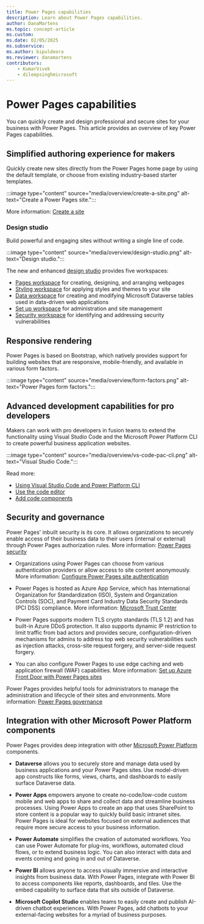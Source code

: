 ```yaml
---
title: Power Pages capabilities
description: Learn about Power Pages capabilities.
author: DanaMartens
ms.topic: concept-article
ms.custom: 
ms.date: 02/05/2025
ms.subservice:
ms.author: bipuldeora
ms.reviewer: danamartens
contributors:
    - KumarVivek
    - dileepsinghmicrosoft
---
```


# Power Pages capabilities

You can quickly create and design professional and secure sites for your business with Power Pages. This article provides an overview of key Power Pages capabilities.

## Simplified authoring experience for makers

Quickly create new sites directly from the Power Pages home page by using the default template, or choose from existing industry-based starter templates.

:::image type="content" source="media/overview/create-a-site.png" alt-text="Create a Power Pages site.":::

More information: [Create a site](getting-started/create-manage.md)

### Design studio

Build powerful and engaging sites without writing a single line of code.

:::image type="content" source="media/overview/design-studio.png" alt-text="Design studio.":::

The new and enhanced [design studio](getting-started/use-design-studio.md) provides five workspaces:

- [Pages workspace](getting-started/first-page.md) for creating, designing, and arranging webpages
- [Styling workspace](getting-started/style-site.md) for applying styles and themes to your site
- [Data workspace](getting-started/use-data-workspace.md) for creating and modifying Microsoft Dataverse tables used in data-driven web applications
- [Set up workspace](configure/setup-workspace.md) for administration and site management
- [Security workspace](getting-started/use-security-workspace.md) for identifying and addressing security vulnerabilities

## Responsive rendering

Power Pages is based on Bootstrap, which natively provides support for building websites that are responsive, mobile-friendly, and available in various form factors.

:::image type="content" source="media/overview/form-factors.png" alt-text="Power Pages form factors.":::

## Advanced development capabilities for pro developers 

Makers can work with pro developers in fusion teams to extend the functionality using Visual Studio Code and the Microsoft Power Platform CLI to create powerful business application websites.

:::image type="content" source="media/overview/vs-code-pac-cli.png" alt-text="Visual Studio Code.":::

Read more:

- [Using Visual Studio Code and Power Platform CLI](configure/power-platform-cli-tutorial.md)
- [Use the code editor](getting-started/code-editor.md)
- [Add code components](configure/component-framework.md)

## Security and governance

Power Pages' inbuilt security is its core. It allows organizations to securely enable access of their business data to their users (internal or external) through Power Pages authorization rules. More information: [Power Pages security](security/power-pages-security.md)

- Organizations using Power Pages can choose from various authentication providers or allow access to site content anonymously. More information: [Configure Power Pages site authentication](security/authentication/configure-site.md)

- Power Pages is hosted as Azure App Service, which has International Organization for Standardization (ISO), System and Organization Controls (SOC), and Payment Card Industry Data Security Standards (PCI DSS) compliance. More information: [Microsoft Trust Center](https://www.microsoft.com/trust-center/product-overview)

- Power Pages supports modern TLS crypto standards (TLS 1.2) and has built-in Azure DDoS protection. It also supports dynamic IP restriction to limit traffic from bad actors and provides secure, configuration-driven mechanisms for admins to address top web security vulnerabilities such as injection attacks, cross-site request forgery, and server-side request forgery.

- You can also configure Power Pages to use edge caching and web application firewall (WAF) capabilities. More information: [Set up Azure Front Door with Power Pages sites](configure/azure-front-door.md)

Power Pages provides helpful tools for administrators to manage the administration and lifecycle of their sites and environments. More information: [Power Pages governance](admin/coe-portals.md)

## Integration with other Microsoft Power Platform components

Power Pages provides deep integration with other [Microsoft Power Platform](/power-platform) components.

- **Dataverse** allows you to securely store and manage data used by business applications and your Power Pages sites. Use model-driven app constructs like forms, views, charts, and dashboards to easily surface Dataverse data.

- **Power Apps** empowers anyone to create no-code/low-code custom mobile and web apps to share and collect data and streamline business processes. Using Power Apps to create an app that uses SharePoint to store content is a popular way to quickly build basic intranet sites. Power Pages is ideal for websites focused on external audiences that require more secure access to your business information.  

- **Power Automate** simplifies the creation of automated workflows. You can use Power Automate for plug-ins, workflows, automated cloud flows, or to extend business logic. You can also interact with data and events coming and going in and out of Dataverse.

- **Power BI** allows anyone to access visually immersive and interactive insights from business data. With Power Pages, integrate with Power BI to access components like reports, dashboards, and tiles. Use the embed capability to surface data that sits outside of Dataverse.

- **Microsoft Copilot Studio** enables teams to easily create and publish AI-driven chatbot experiences. With Power Pages, add chatbots to your external-facing websites for a myriad of business purposes.
